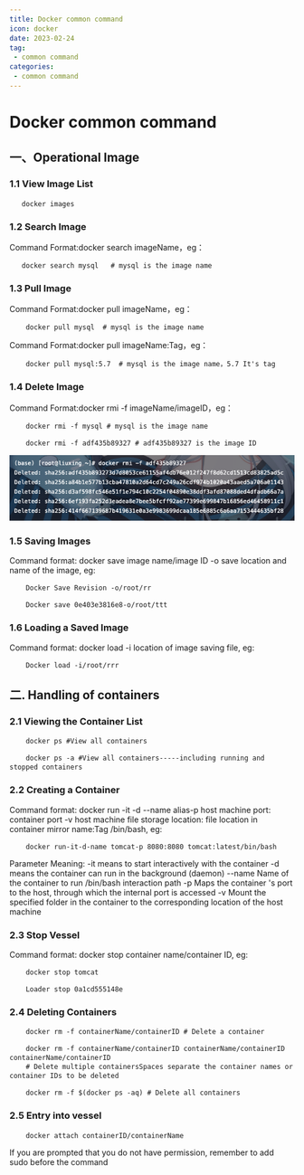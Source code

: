 ```yaml
---
title: Docker common command
icon: docker
date: 2023-02-24
tag:
 - common command
categories: 
 - common command
---
```


# Docker common command

## 一、Operational Image

### 1.1 View Image List

```shell
   docker images
```
### 1.2 Search Image

Command Format:docker search imageName，eg：
```shell
   docker search mysql   # mysql is the image name
```

### 1.3 Pull Image

Command Format:docker pull imageName，eg：
```shell
    docker pull mysql  # mysql is the image name
```
Command Format:docker pull imageName:Tag，eg：
```shell
    docker pull mysql:5.7  # mysql is the image name，5.7 It's tag
```
### 1.4 Delete Image
Command Format:docker rmi -f imageName/imageID，eg：
```shell
    docker rmi -f mysql # mysql is the image name
```
```shell
    docker rmi -f adf435b89327 # adf435b89327 is the image ID
```
![docker-rmi-Id](./docker-rmi-Id.png)

### 1.5 Saving Images 
Command format: docker save image name/image ID -o save location and name of the image, eg: 
```shell 
    Docker Save Revision -o/root/rr 
``` 
```shell 
    Docker save 0e403e3816e8-o/root/ttt
``` 
### 1.6 Loading a Saved Image 
Command format: docker load -i location of image saving file, eg: 
```shell 
    Docker load -i/root/rrr 
``` 
## 二. Handling of containers 
### 2.1 Viewing the Container List 
```shell 
    docker ps #View all containers 
```    
```shell 
    docker ps -a #View all containers-----including running and stopped containers 
``` 
### 2.2 Creating a Container 
Command format: docker run -it -d --name alias-p host machine port: container port -v host machine file storage location: file location in container mirror name:Tag /bin/bash, eg: 
```shell 
    docker run-it-d-name tomcat-p 8080:8080 tomcat:latest/bin/bash 
``` 
Parameter Meaning: 
-it means to start interactively with the container 
-d means the container can run in the background (daemon) 
--name Name of the container to run /bin/bash interaction path 
-p Maps the container 's port to the host, through which the internal port is accessed 
-v Mount the specified folder in the container to the corresponding location of the host machine 
### 2.3 Stop Vessel 
Command format: docker stop container name/container ID, eg: 
```shell 
    docker stop tomcat 
``` 
```shell 
    Loader stop 0a1cd555148e 
``` 
### 2.4 Deleting Containers 
```shell 
    docker rm -f containerName/containerID # Delete a container 
``` 
```shell 
    docker rm -f containerName/containerID containerName/containerID containerName/containerID 
    # Delete multiple containersSpaces separate the container names or container IDs to be deleted
```
``` shell 
    docker rm -f $(docker ps -aq) # Delete all containers 
``` 
### 2.5 Entry into vessel 
```shell 
    docker attach containerID/containerName 
``` 
If you are prompted that you do not have permission, remember to add sudo before the command
